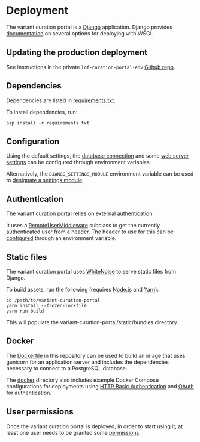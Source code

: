 # Deployment

The variant curation portal is a [Django](https://www.djangoproject.com/) application.
Django provides [documentation](https://docs.djangoproject.com/en/2.2/howto/deployment/)
on several options for deploying with WSGI.

## Updating the production deployment

See instructions in the private `lof-curation-portal-env` [Github repo](https://github.com/broadinstitute/lof-curation-portal-env/blob/main/README.md#deploy-app-updates).

## Dependencies

Dependencies are listed in [requirements.txt](../requirements.txt).

To install dependencies, run:

```
pip install -r requirements.txt
```

## Configuration

Using the default settings, the [database connection](./configuration.md#database-settings)
and some [web server settings](./configuration.md#web-server-settings) can be configured
through environment variables.

Alternatively, the `DJANGO_SETTINGS_MODULE` environment variable can be used to
[designate a settings module](https://docs.djangoproject.com/en/2.2/topics/settings/#designating-the-settings)

## Authentication

The variant curation portal relies on external authentication.

It uses a [RemoteUserMiddleware](https://docs.djangoproject.com/en/2.2/howto/auth-remote-user/)
subclass to get the currently authenticated user from a header. The header to use for this can
be [configured](./configuration.md#authentication-settings) through an environment variable.

## Static files

The variant curation portal uses [WhiteNoise](https://pypi.org/project/whitenoise/) to serve
static files from Django.

To build assets, run the following (requires [Node.js](https://nodejs.org/) and [Yarn](https://yarnpkg.com/)):

```
cd /path/to/variant-curation-portal
yarn install --frozen-lockfile
yarn run build
```

This will populate the variant-curation-portal/static/bundles directory.

## Docker

The [Dockerfile](../Dockerfile) in this repository can be used to build an image that uses
gunicorn for an application server and includes the dependencies necessary to connect to a
PostgreSQL database.

The [docker](../docker) directory also includes example Docker Compose configurations for
deployments using [HTTP Basic Authentication](../docker/nginx-basic-auth) and
[OAuth](../docker/oauth-proxy) for authentication.

## User permissions

Once the variant curation portal is deployed, in order to start using it, at least one user
needs to be granted some [permissions](./permissions.md).
